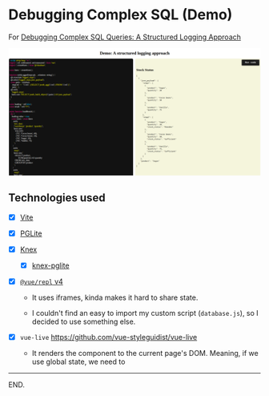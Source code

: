# Debugging Complex SQL (Demo)

For [Debugging Complex SQL Queries: A Structured Logging Approach](https://kunzite.cc/debugging-complex-sql-queries-structured-logging)

![](./screenshot-2025-03-08.png)


## Technologies used

- [x] [Vite](https://vite.dev/)

- [x] [PGLite](https://github.com/electric-sql/pglite)

- [x] [Knex](https://github.com/knex/knex)

  * [x] [knex-pglite](https://github.com/czeidler/knex-pglite)

- [x] [`@vue/repl` v4]( https://github.com/vuejs/repl)

  * It uses iframes, kinda makes it hard to share state.

  * I couldn't find an easy to import my custom script (`database.js`), so I decided to use something else.

- [x] `vue-live` https://github.com/vue-styleguidist/vue-live

  * It renders the component to the current page's DOM.
    Meaning, if we use global state, we need to 

---

END.
